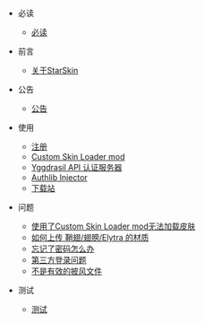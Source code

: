 * 必读 
  * [必读](./docs/a-1.md)
  
* 前言

  * [关于StarSkin](./docs/b-1.md)

* 公告

  * [公告](./docs/gg.md)
  
* 使用
  * [注册](./docs/c-1.md)
  * [Custom Skin Loader mod](./docs/c-2.md)
  * [Yggdrasil API 认证服务器](./docs/c-3.md)
  * [Authlib Injector](./docs/c-4)
  * [下载站](./docs/d-1.md)
  
* 问题
  * [使用了Custom Skin Loader mod无法加载皮肤](./docs/e-1.md)
  * [如何上传 鞘翅/翅膀/Elytra 的材质](./docs/e-2.md)
  * [忘记了密码怎么办](./docs/e-3.md)
  * [第三方登录问题](./docs/e-4.md)
  * [不是有效的披风文件](./docs/e-5.md)

* 测试
  * [测试](./docs/test.md)